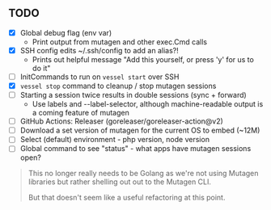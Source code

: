 ## TODO
- [x] Global debug flag (env var)
    - Print output from mutagen and other exec.Cmd calls
- [x] SSH config edits ~/.ssh/config to add an alias?!
    - Prints out helpful message "Add this yourself, or press 'y' for us to do it"
- [ ] InitCommands to run on `vessel start` over SSH
- [x] `vessel stop` command to cleanup / stop mutagen sessions
- [ ] Starting a session twice results in double sessions (sync + forward)
    - Use labels and --label-selector, although machine-readable output is a coming feature of mutagen
- [ ] GitHub Actions: Releaser (goreleaser/goreleaser-action@v2)
- [ ] Download a set version of mutagen for the current OS to embed (~12M)
- [ ] Select (default) environment - php version, node version
- [ ] Global command to see "status" - what apps have mutagen sessions open?

> This no longer really needs to be Golang as we're not using Mutagen libraries but rather shelling out out to the Mutagen CLI.
> 
> But that doesn't seem like a useful refactoring at this point.